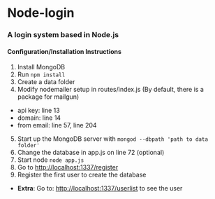 # Node-login
### A login system based in Node.js
#### Configuration/Installation Instructions
1. Install MongoDB
2. Run ```npm install```
3. Create a data folder
4. Modify nodemailer setup in routes/index.js (By default, there is a package for mailgun)
  * api key: line 13
  * domain: line 14
  * from email: line 57, line 204
5. Start up the MongoDB server with ```mongod --dbpath 'path to data folder'```
6. Change the database in app.js on line 72 (optional)
7. Start node ``` node app.js ```
8. Go to <http://localhost:1337/register>
9. Register the first user to create the database
  * <b>Extra</b>: Go to: <http://localhost:1337/userlist> to see the user
